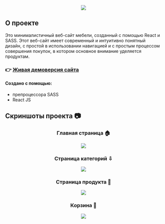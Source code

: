 <div align='center'><img src='https://github.com/AnnaRadko163/online-furniture-store/assets/72429604/b650942c-2e1d-4cb7-b42a-2b93e71008c9'/></div>

<h2>О проекте</h2>

<p>Это минималистичный веб-сайт мебели, созданный с помощью React и SASS. Этот веб-сайт имеет современный и интуитивно понятный дизайн, с простой в использовании навигацией и с простым процессом совершения покупок, в котором основное внимание уделяется продуктам.</p>

### :point_right: [Живая демоверсия сайта](https://annaradko163.github.io/online-furniture-store)

#### Создано с помощью:
+ препроцессора SASS
+ React JS


<h2>Скриншоты проекта &#128247; </h2>


<h3 align='center'>Главная страница &#127968;</h3> 
<div align='center'><img src='https://github.com/AnnaRadko163/online-furniture-store/assets/72429604/783ccef3-3ac1-4787-a9b9-dccfa73d4eff'/></div>
<h3 align='center'>Страница категорий &#8681;</h3> 
<div align='center'><img src='https://github.com/AnnaRadko163/online-furniture-store/assets/72429604/1cff284d-5965-4453-919f-e389dd1bd8e5'/></div>
<h3 align='center'>Страница продукта &#127873;</h3> 
<div align='center'><img src='https://github.com/AnnaRadko163/online-furniture-store/assets/72429604/5684a932-7e6e-4849-b4f0-f9f1dc831b16'/></div>
<h3 align='center'>Корзина &#128184;</h3> 
<div align='center'><img src='https://github.com/AnnaRadko163/online-furniture-store/assets/72429604/b99384db-fd0e-4d4d-bf4e-ea49b86a728b'/></div>